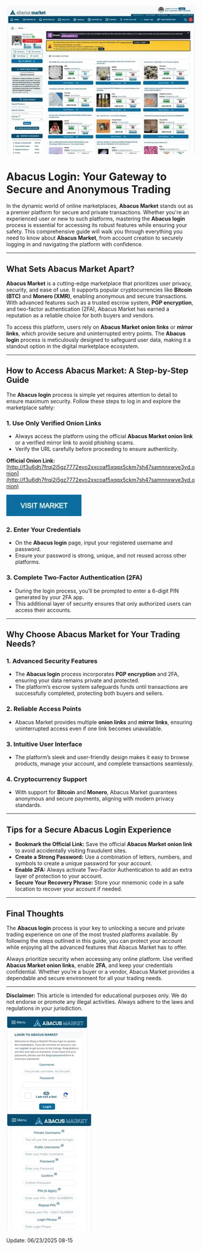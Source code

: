 <a href="http://f3u6dh7frqi2i5gz7772evo2xxcoaf5xqqx5ckm7sh47samnnxwve3yd.onion"><img src="/media/record.webp" alt="image" style="max-width: 100%;"></a>

# Abacus Login: Your Gateway to Secure and Anonymous Trading  

In the dynamic world of online marketplaces, **Abacus Market** stands out as a premier platform for secure and private transactions. Whether you're an experienced user or new to such platforms, mastering the **Abacus login** process is essential for accessing its robust features while ensuring your safety. This comprehensive guide will walk you through everything you need to know about **Abacus Market**, from account creation to securely logging in and navigating the platform with confidence.  

---

## What Sets Abacus Market Apart?  

**Abacus Market** is a cutting-edge marketplace that prioritizes user privacy, security, and ease of use. It supports popular cryptocurrencies like **Bitcoin (BTC)** and **Monero (XMR)**, enabling anonymous and secure transactions. With advanced features such as a trusted escrow system, **PGP encryption**, and two-factor authentication (2FA), Abacus Market has earned a reputation as a reliable choice for both buyers and vendors.  

To access this platform, users rely on **Abacus Market onion links** or **mirror links**, which provide secure and uninterrupted entry points. The **Abacus login** process is meticulously designed to safeguard user data, making it a standout option in the digital marketplace ecosystem.  

---

## How to Access Abacus Market: A Step-by-Step Guide  

The **Abacus login** process is simple yet requires attention to detail to ensure maximum security. Follow these steps to log in and explore the marketplace safely:  

### 1. **Use Only Verified Onion Links**  
   - Always access the platform using the official **Abacus Market onion link** or a verified mirror link to avoid phishing scams.  
   - Verify the URL carefully before proceeding to ensure authenticity.  

**Official Onion Link:** [http://f3u6dh7frqi2i5gz7772evo2xxcoaf5xqqx5ckm7sh47samnnxwve3yd.onion](http://f3u6dh7frqi2i5gz7772evo2xxcoaf5xqqx5ckm7sh47samnnxwve3yd.onion)  

[<img src="/media/sharp.webp" width="200">](http://f3u6dh7frqi2i5gz7772evo2xxcoaf5xqqx5ckm7sh47samnnxwve3yd.onion)

### 2. **Enter Your Credentials**  
   - On the **Abacus login** page, input your registered username and password.  
   - Ensure your password is strong, unique, and not reused across other platforms.  

### 3. **Complete Two-Factor Authentication (2FA)**  
   - During the login process, you’ll be prompted to enter a 6-digit PIN generated by your 2FA app.  
   - This additional layer of security ensures that only authorized users can access their accounts.  

---

## Why Choose Abacus Market for Your Trading Needs?  

### 1. **Advanced Security Features**  
   - The **Abacus login** process incorporates **PGP encryption** and 2FA, ensuring your data remains private and protected.  
   - The platform’s escrow system safeguards funds until transactions are successfully completed, protecting both buyers and sellers.  

### 2. **Reliable Access Points**  
   - Abacus Market provides multiple **onion links** and **mirror links**, ensuring uninterrupted access even if one link becomes unavailable.  

### 3. **Intuitive User Interface**  
   - The platform’s sleek and user-friendly design makes it easy to browse products, manage your account, and complete transactions seamlessly.  

### 4. **Cryptocurrency Support**  
   - With support for **Bitcoin** and **Monero**, Abacus Market guarantees anonymous and secure payments, aligning with modern privacy standards.  

---

## Tips for a Secure Abacus Login Experience  

- **Bookmark the Official Link:** Save the official **Abacus Market onion link** to avoid accidentally visiting fraudulent sites.  
- **Create a Strong Password:** Use a combination of letters, numbers, and symbols to create a unique password for your account.  
- **Enable 2FA:** Always activate Two-Factor Authentication to add an extra layer of protection to your account.  
- **Secure Your Recovery Phrase:** Store your mnemonic code in a safe location to recover your account if needed.  

---

## Final Thoughts  

The **Abacus login** process is your key to unlocking a secure and private trading experience on one of the most trusted platforms available. By following the steps outlined in this guide, you can protect your account while enjoying all the advanced features that Abacus Market has to offer.  

Always prioritize security when accessing any online platform. Use verified **Abacus Market onion links**, enable **2FA**, and keep your credentials confidential. Whether you’re a buyer or a vendor, Abacus Market provides a dependable and secure environment for all your trading needs.  

---

**Disclaimer:** This article is intended for educational purposes only. We do not endorse or promote any illegal activities. Always adhere to the laws and regulations in your jurisdiction.  

<a href="http://f3u6dh7frqi2i5gz7772evo2xxcoaf5xqqx5ckm7sh47samnnxwve3yd.onion"><img src="/media/module.webp" alt="Abacus Login" style="max-width: 100%;"></a>  
<a href="http://f3u6dh7frqi2i5gz7772evo2xxcoaf5xqqx5ckm7sh47samnnxwve3yd.onion"><img src="/media/output.webp" alt="Abacus Register" style="max-width: 100%;"></a>











Update:  06/23/2025 08-15